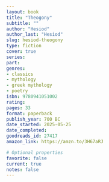 ```yaml
---
layout: book
title: "Theogony"
subtitle: ""
author: "Hesiod"
author_last: "Hesiod"
slug: hesiod-theogony
type: fiction
cover: true
series: 
part: 
genres:
- classics
- mythology
- greek mythology
- poetry
isbn: 9780941051002
rating: 
pages: 33
format: paperback
publish_year: 700 BC
date_started: 2025-05-25
date_completed: 
goodreads_id: 27417
amazon_link: https://amzn.to/3H67aRJ

# Optional properties
favorite: false
current: true
notes: false
---
```

